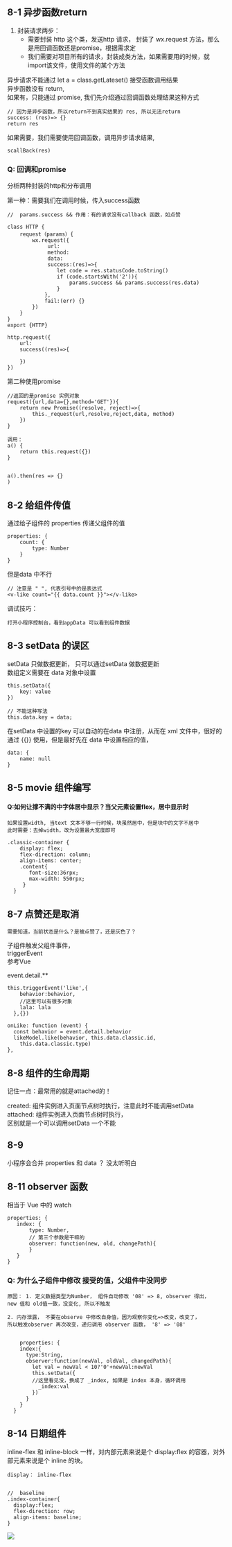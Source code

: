 



## 8-1 异步函数return

1. 封装请求两步：  
	+ 需要封装 http 这个类，发送http 请求， 封装了 wx.request 方法，那么是用回调函数还是promise，根据需求定
	+ 我们需要对项目所有的请求，封装成类方法，如果需要用的时候，就import该文件，使用文件的某个方法


异步请求不能通过  let  a =  class.getLateset()  接受函数调用结果  
异步函数没有 return,  
如果有，只能通过 promise, 我们先介绍通过回调函数处理结果这种方式

```
// 因为是异步函数，所以return不到真实结果的 res, 所以无法return 
success: (res)=> {}
return res 
```

如果需要，我们需要使用回调函数，调用异步请求结果,     

```
scallBack(res)
```

### Q: 回调和promise

分析两种封装的http和分布调用

第一种：需要我们在调用时候，传入success函数

```
//  params.success && 作用：有的请求没有callback 函数，如点赞

class HTTP {
	request（params）{
		wx.request({
			 url:
			 method:
			 data:
			 success:(res)=>{
			    let code = res.statusCode.toString()
			    if (code.startsWith('2')){
			        params.success && params.success(res.data)
			    }
			},
			fail:(err) {}
		})
	}
}
export {HTTP}

http.request({
	url:
	success((res)=>{
	
	})
})

```

第二种使用promise

```
//返回的是promise 实例对象
request({url,data={},method='GET'}){
    return new Promise((resolve, reject)=>{
        this._request(url,resolve,reject,data, method)
    })
}

调用：
a() {
	return this.request({})
}


a().then(res => {}
)
```



## 8-2  给组件传值

通过给子组件的 properties 传递父组件的值

	properties: {
		count: {
			type: Number
		}
	}  

	

但是data 中不行

	
	// 注意是 " ", 代表引号中的是表达式
	<v-like count="{{ data.count }}"></v-like>
	


调试技巧：

	打开小程序控制台，看到appData 可以看到组件数据




## 8-3 setData 的误区

setData 只做数据更新， 只可以通过setData 做数据更新  
数组定义需要在 data 对象中设置

```
this.setData({
	key: value
})

// 不能这种写法
this.data.key = data; 

```
在setData 中设置的key 可以自动的在data 中注册，从而在 xml 文件中，很好的通过
{{}} 使用，但是最好先在 data 中设置相应的值， 

```
data: {
	name: null
}
``` 





## 8-5 movie 组件编写

#### Q:如何让撑不满的<text>中字体居中显示？当父元素设置flex，居中显示时
	
	如果设置width, 当text 文本不够一行时候，块虽然居中，但是块中的文字不居中
	此时需要：去掉width，改为设置最大宽度即可
	
	.classic-container {
	    display: flex;
	    flex-direction: column;
	    align-items: center;
	    .content{
		   font-size:36rpx;
		   max-width: 550rpx;
		 }
	  }



## 8-7 点赞还是取消
	
	需要知道，当前状态是什么？是被点赞了，还是灰色了？
	
子组件触发父组件事件，  
triggerEvent  
参考Vue

event.detail.**

```
this.triggerEvent('like',{
    behavior:behavior,
    //这里可以有很多对象
    lala: lala
  },{})
      
onLike: function (event) {
  const behavior = event.detail.behavior
  likeModel.like(behavior, this.data.classic.id,
    this.data.classic.type)
},
```

	

## 8-8 组件的生命周期

记住一点：最常用的就是attached的！


created: 组件实例进入页面节点树时执行，注意此时不能调用setData  
attached: 组件实例进入页面节点树时执行，  
区别就是一个可以调用setData 一个不能


## 8-9

小程序会合并  properties 和 data ？
没太听明白

## 8-11 observer 函数
 相当于 Vue 中的 watch
 
 ```
 properties: {
 	index: {
 		type: Number,
 		// 第三个参数是干嘛的
 		observer: function(new, old, changePath){
 		}
 	}
 }
 ```

### Q: 为什么子组件中修改 接受的值，父组件中没同步
	
	原因： 1. 定义数据类型为Number， 组件自动修改 '08' => 8, observer 得出，
	new 值和 old值一致，没变化, 所以不触发
	
	2. 内存泄露， 不要在observe 中修改自身值，因为观察你变化=>改变，改变了，
	所以触发observer 再次改变，递归调用 observer 函数， '8' => '08'
	

		properties: {
	    index:{
	      type:String,
	      observer:function(newVal, oldVal, changedPath){
	        let val = newVal < 10?'0'+newVal:newVal
	        this.setData({
	        //这里看见没，换成了 _index, 如果是 index 本身，循环调用
	          _index:val
	        })
	      }
	    }
	  }
  
  






## 8-14 日期组件
inline-flex 和 inline-block 一样，对内部元素来说是个 display:flex 的容器，对外部元素来说是个 inline 的块。

```
display： inline-flex


//  baseline
.index-container{
  display:flex;
  flex-direction: row;
  align-items: baseline;      
}
```

![](http://www.ruanyifeng.com/blogimg/asset/2015/bg2015071011.png)







